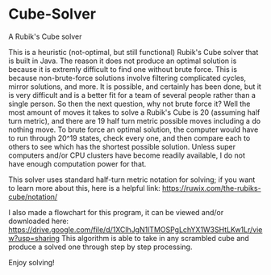 # Cube-Solver
A Rubik's Cube solver

This is a heuristic (not-optimal, but still functional) Rubik's Cube solver that is built in Java. The reason it does not 
produce an optimal solution is because it is extremly difficult to find one without brute force. This is because non-brute-force solutions 
involve filtering complicated cycles, mirror solutions, and more. It is possible, and certainly has been done, 
but it is very difficult and is a better fit for a team of several people rather than a single person. So then the next question, why not 
brute force it? Well the most amount of moves it takes to solve a Rubik's Cube is 20 (assuming half turn metric), and there are 
19 half turn metric possible moves including a do nothing move. To brute force an optimal solution, the computer would have to run through
20^19 states, check every one, and then compare each to others to see which has the shortest possible solution. Unless super computers
and/or CPU clusters have become readily available, I do not have enough computation power for that.

This solver uses standard half-turn metric notation for solving; if you want to learn more about this, here is a helpful link:
https://ruwix.com/the-rubiks-cube/notation/

I also made a flowchart for this program, it can be viewed and/or downloaded here:
https://drive.google.com/file/d/1XClhJgN1lTMOSPgLchYX1W3SHtLKw1Lr/view?usp=sharing
This algorithm is able to take in any scrambled cube and produce a solved one through step by step processing.

Enjoy solving! 